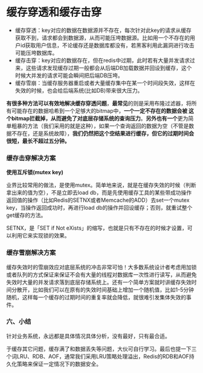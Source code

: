 # 缓存穿透和缓存击穿

- 缓存穿透：key对应的数据在数据源并不存在，每次针对此key的请求从缓存获取不到，请求都会到数据源，从而可能压垮数据源。比如用一个不存在的用户id获取用户信息，不论缓存还是数据库都没有，若黑客利用此漏洞进行攻击可能压垮数据库。
- 缓存击穿：key对应的数据存在，但在redis中过期，此时若有大量并发请求过来，这些请求发现缓存过期一般都会从后端DB加载数据并回设到缓存，这个时候大并发的请求可能会瞬间把后端DB压垮。
- 缓存雪崩：当缓存服务器重启或者大量缓存集中在某一个时间段失效，这样在失效的时候，也会给后端系统(比如DB)带来很大压力。

**有很多种方法可以有效地解决缓存穿透问题**，**最常见**的则是采用布隆过滤器，将所有可能存在的数据哈希到一个足够大的bitmap中，**一个一定不存在的数据会被 这个bitmap拦截掉，从而避免了对底层存储系统的查询压力**。**另外也有一个**更为简单粗暴的方法（我们采用的就是这种），如果一个查询返回的数据为空（不管是数据不存在，还是系统故障），**我们仍然把这个空结果进行缓存，但它的过期时间会很短，最长不超过五分钟。**

### 缓存击穿解决方案

**使用互斥锁(mutex key)**

业界比较常用的做法，是使用mutex。简单地来说，就是在缓存失效的时候（判断拿出来的值为空），不是立即去load db，而是先使用缓存工具的某些带成功操作返回值的操作（比如Redis的SETNX或者Memcache的ADD）去set一个mutex key，当操作返回成功时，再进行load db的操作并回设缓存；否则，就重试整个get缓存的方法。

SETNX，是「SET if Not eXists」的缩写，也就是只有不存在的时候才设置，可以利用它来实现锁的效果。

### 缓存雪崩解决方案

缓存失效时的雪崩效应对底层系统的冲击非常可怕！大多数系统设计者考虑用加锁或者队列的方式保证来保证不会有大量的线程对数据库一次性进行读写，从而避免失效时大量的并发请求落到底层存储系统上。还有一个简单方案就时讲缓存失效时间分散开，比如我们可以在原有的失效时间基础上增加一个随机值，比如1-5分钟随机，这样每一个缓存的过期时间的重复率就会降低，就很难引发集体失效的事件。

### 六、小结

针对业务系统，永远都是具体情况具体分析，没有最好，只有最合适。

于缓存其它问题，缓存满了和数据丢失等问题，大伙可自行学习。最后也提一下三个词LRU、RDB、AOF，通常我们采用LRU策略处理溢出，Redis的RDB和AOF持久化策略来保证一定情况下的数据安全。